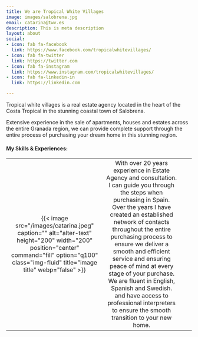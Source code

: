 ```yaml
---
title: We are Tropical White Villages
image: images/salobrena.jpg
email: catarina@twv.es
description: This is meta description
layout: about
social:
- icon: fab fa-facebook
  link: https://www.facebook.com/tropicalwhitevillages/
- icon: fab fa-twitter
  link: https://twitter.com
- icon: fab fa-instagram
  link: https://www.instagram.com/tropicalwhitevillages/
- icon: fab fa-linkedin-in
  link: https://linkedin.com

---
```

Tropical white villages is a real estate agency located in the heart of the Costa Tropical in the stunning coastal town of Salobrena.

Extensive experience in the sale of apartments, houses and estates across the entire Granada region, we can provide complete support through the entire process of purchasing your dream home in this stunning region.

#### My Skills & Experiences:

|          |          |          |   |
| :-----------: | :-------------:     |:-------------:    | :-----:|
{{< image src="/images/catarina.jpeg" caption="" alt="alter-text" height="200" width="200" position="center" command="fill" option="q100" class="img-fluid" title="image title" webp="false" >}}       | With over 20 years experience in Estate Agency and consultation. I can guide you through the steps when purchasing in Spain. Over the years I have created an established network of contacts throughout the entire purchasing process to ensure we deliver a smooth and efficient service and ensuring peace of mind at every stage of your purchase. We are fluent in English, Spanish and Swedish. and have access to professional interpreters to ensure the smooth transition to your new home.      |